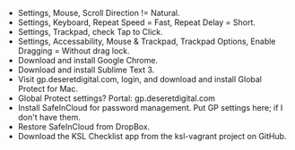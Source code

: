 - Settings, Mouse, Scroll Direction != Natural.
- Settings, Keyboard, Repeat Speed = Fast, Repeat Delay = Short.
- Settings, Trackpad, check Tap to Click.
- Settings, Accessability, Mouse & Trackpad, Trackpad Options, Enable Dragging = Without drag lock.
- Download and install Google Chrome.
- Download and install Sublime Text 3.
- Visit gp.deseretdigital.com, login, and download and install Global Protect for Mac.
- Global Protect settings? Portal: gp.deseretdigital.com
- Install SafeInCloud for password management. Put GP settings here; if I don't have them.
- Restore SafeInCloud from DropBox.
- Download the KSL Checklist app from the ksl-vagrant project on GitHub.
